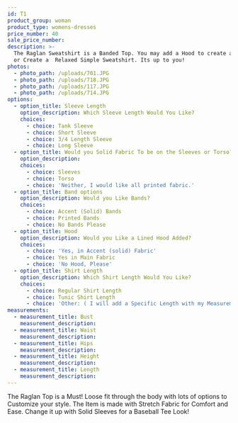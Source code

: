 ```yaml
---
id: T1
product_group: woman
product_type: womens-dresses
price_number: 40
sale_price_number:
description: >-
  The Raglan Sweatshirt is a Banded Top. You may add a Hood to create a Hoodie
  or Create a  Relaxed Simple Sweatshirt. Its up to you!
photos:
  - photo_path: /uploads/701.JPG
  - photo_path: /uploads/718.JPG
  - photo_path: /uploads/117.JPG
  - photo_path: /uploads/714.JPG
options:
  - option_title: Sleeve Length
    option_description: Which Sleeve Length Would You Like?
    choices:
      - choice: Tank Sleeve
      - choice: Short Sleeve
      - choice: 3/4 Length Sleeve
      - choice: Long Sleeve
  - option_title: Would you Solid Fabric To be on the Sleeves or Torso?
    option_description:
    choices:
      - choice: Sleeves
      - choice: Torso
      - choice: 'Neither, I would like all printed fabric.'
  - option_title: Band options
    option_description: Would you Like Bands?
    choices:
      - choice: Accent (Solid) Bands
      - choice: Printed Bands
      - choice: No Bands Please
  - option_title: Hood
    option_description: Would you Like a Lined Hood Added?
    choices:
      - choice: 'Yes, in Accent (solid) Fabric'
      - choice: Yes in Main Fabric
      - choice: 'No Hood, Please'
  - option_title: Shirt Length
    option_description: Which Shirt Length Would You Like?
    choices:
      - choice: Regular Shirt Length
      - choice: Tunic Shirt Length
      - choice: 'Other: ( I will add a Specific Length with my Measurements)'
measurements:
  - measurement_title: Bust
    measurement_description:
  - measurement_title: Waist
    measurement_description:
  - measurement_title: Hips
    measurement_description:
  - measurement_title: Height
    measurement_description:
  - measurement_title: Length
    measurement_description:
---
```


The Raglan Top is a Must! Loose fit through the body with lots of options to Customize your style. The Item is made with Stretch Fabric for Comfort and Ease. Change it up with Solid Sleeves for a Baseball Tee Look!